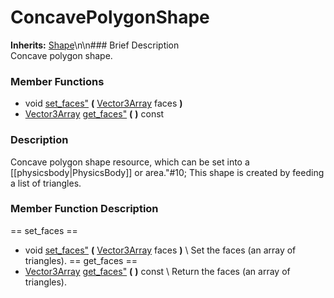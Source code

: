 #  ConcavePolygonShape  
**Inherits:** [Shape](class_shape)\\n\\n###  Brief Description  
Concave polygon shape.
###  Member Functions 
  * void [set_faces"](#set_faces) **(** [Vector3Array](class_vector3array) faces  **)**
  * [Vector3Array](class_vector3array) [get_faces"](#get_faces) **(** **)** const
###  Description  
Concave polygon shape resource, which can be set into a [[physicsbody|PhysicsBody]] or area."#10;           This shape is created by feeding a list of triangles.
###  Member Function Description  
==  set_faces  ==
  * void [set_faces"](#set_faces) **(** [Vector3Array](class_vector3array) faces  **)**
\\
Set the faces (an array of triangles).
==  get_faces  ==
  * [Vector3Array](class_vector3array) [get_faces"](#get_faces) **(** **)** const
\\
Return the faces (an array of triangles).
